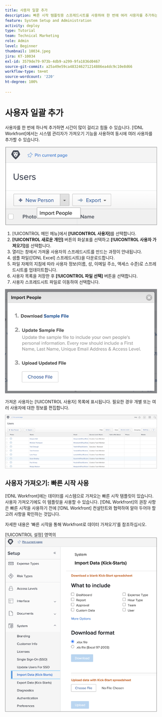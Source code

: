 ```yaml
---
title: 사용자 일괄 추가
description: 빠른 시작 템플릿용 스프레드시트를 사용하여 한 번에 여러 사용자를 추가하는 방법을 알아봅니다.
feature: System Setup and Administration
activity: deploy
type: Tutorial
team: Technical Marketing
role: Admin
level: Beginner
thumbnail: 10034.jpeg
jira: KT-10034
exl-id: 3579de79-973b-4db9-a299-9fa1836d0467
source-git-commit: a25a49e59ca483246271214886ea4dc9c10e8d66
workflow-type: tm+mt
source-wordcount: '220'
ht-degree: 100%

---
```


# 사용자 일괄 추가

사용자를 한 번에 하나씩 추가하면 시간이 많이 걸리고 힘들 수 있습니다. [!DNL Workfront]에서는 시스템 관리자가 가져오기 기능을 사용하여 동시에 여러 사용자를 추가할 수 있습니다.

![[!UICONTROL 사용자 가져오기] 메뉴 옵션](assets/admin-fund-adding-users-5.png)

1. [!UICONTROL 메인 메뉴]에서 **[!UICONTROL 사용자]**&#x200B;를 선택합니다.
1. **[!UICONTROL 새로운 개인]** 버튼의 화살표를 선택하고 **[!UICONTROL 사용자 가져오기]**&#x200B;를 선택합니다.
1. 열리는 창에서 가져올 사용자의 스프레드시트를 만드는 과정이 안내됩니다.
1. 샘플 파일([!DNL Excel] 스프레드시트)을 다운로드합니다.
1. 파일 자체의 지침에 따라 사용자 정보(이름, 성, 이메일 주소, 액세스 수준)로 스프레드시트를 업데이트합니다.
1. 사용자 목록을 저장한 후 **[!UICONTROL 파일 선택]** 버튼을 선택합니다.
1. 사용자 스프레드시트 파일로 이동하여 선택합니다.

![사용자 가져오기 창](assets/admin-fund-adding-users-6.png)

가져온 사용자는 [!UICONTROL 사용자] 목록에 표시됩니다. 필요한 경우 개별 또는 여러 사용자에 대한 정보를 편집합니다.

![사용자 목록](assets/admin-fund-adding-users-7.png)

## 사용자 가져오기: 빠른 시작 사용

[!DNL Workfront]에는 데이터를 시스템으로 가져오는 빠른 시작 템플릿이 있습니다. 사용자 가져오기에도 이 템플릿을 사용할 수 있습니다. [!DNL Workfront]의 권장 사항은 빠른 시작을 사용하기 전에 [!DNL Workfront] 컨설턴트와 협력하여 알아 두어야 할 고려 사항을 확인하는 것입니다.

<!---
paragraph below needs URL to article
--->

자세한 내용은 ‘빠른 시작을 통해 Workfront로 데이터 가져오기’를 참조하십시오.

[!UICONTROL 설정] 영역의 ![[!UICONTROL 데이터 가져오기] ([!UICONTROL 빠른 시작]) 창](assets/admin-fund-adding-users-8.png)

<!--
Learn more URLs
Import users
Import data into Workfront via Kick-Starts
-->
